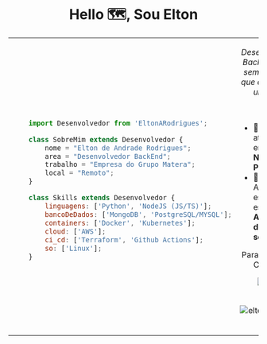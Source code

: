 <h1 align="center">Hello 🗺️, Sou Elton</h1>
<table style="border: none;">
  <tr style="border: none;">
    <td style="border: none;">

```js

    import Desenvolvedor from 'EltonARodrigues';

    class SobreMim extends Desenvolvedor {
        nome = "Elton de Andrade Rodrigues";
        area = "Desenvolvedor BackEnd";
        trabalho = "Empresa do Grupo Matera";
        local = "Remoto";
    }

    class Skills extends Desenvolvedor {
        linguagens: ['Python', 'NodeJS (JS/TS)'];
        bancoDeDados: ['MongoDB', 'PostgreSQL/MYSQL'];
        containers: ['Docker', 'Kubernetes'];
        cloud: ['AWS'];
        ci_cd: ['Terraform', 'Github Actions'];
        so: ['Linux'];
    }
```
</td>
    <td style="border: none;">
        <div>
<div>  
    <p style="text-color:red "align="center"><i>Desenvolvedor Backend, mas sempre tendo que centralizar uma div.</i></p><br>
    <ul>
        <li>🔭 Trabalho atualmente em projetos <b>NodeJS</b> e <b>Python</b></li>
        <li>🌱 Atualmente estou estudando <b>Arquitetura de software</b></li>
</div>
<div align="center" style="">
    <p class="text-tst">Para Entrar em Contato:</p>
        <a href="https://linkedin/in/eltonarodrigues" target="blank">
            <img class="img_svg" style="margin: 0 5px;"
                src="https://img.shields.io/badge/-EltonARodrigues-blue?style=flat-square&logo=Linkedin&logoColor=white&link=https://www.linkedin.com/in/eltonarodrigues/" />
        </a>
        <a href="mailto:eltonrodrigues61@gmail.com" target="blank">
            <img class="img_svg" style="margin: 0 5px;"
                src="https://img.shields.io/badge/-Email-006bed?style=flat-square&logo=Gmail&logoColor=white&link=mailto:eltonrodrigues61@gmail.com" />
        </a>
</div>
<br>
<p align="center">
    <img src="https://github-readme-stats.vercel.app/api/top-langs?username=eltonarodrigues&show_icons=true&locale=en&layout=compact"
        alt="eltonarodrigues" />
</p>

</div>
</div>
    </td>
  </tr>
</table>
